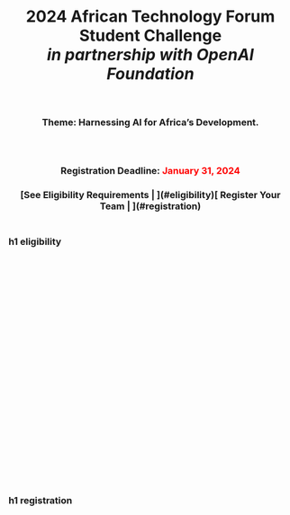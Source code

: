 <h1 style="text-align: center;">2024 African Technology Forum Student Challenge<br><i>in partnership with OpenAI Foundation</i></h1>
<br>
<h3 style="text-align: center;">Theme: Harnessing AI for Africa’s Development.<h3>
<br>
<h3 style="text-align: center;">Registration Deadline: <span style="color: red">January 31, 2024</span><h3>

<h3 style="text-align: center;">[See Eligibility Requirements | ](#eligibility)[ Register Your Team | ](#registration)<h3>
<br>
h1 eligibility
<br>
<br>
<br>
<br>
<br>
<br>
<br>
<br>
<br>
<br>
<br>
<br>
<br>
<br>
<br>
<br>
<br>
<br>
<br>
<br>
<br>
<br>
<br>
h1 registration 